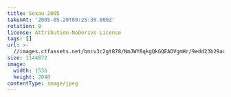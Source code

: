 ```yaml
---
title: Sexau 2005
takenAt: '2005-05-29T09:25:30.000Z'
rotation: 0
license: Attribution-NoDerivs License
tags: []
url: >-
  //images.ctfassets.net/bncv3c2gt878/NmJWY8qkgQkGQEADVgmHr/9edd23b29acc4fcc115672eb5bf051e1/sexau-2005_4560329190_o
size: 1144872
image:
  width: 1536
  height: 2048
contentType: image/jpeg
---
```



